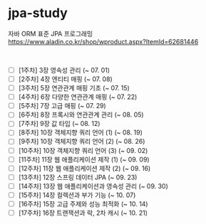 # jpa-study

자바 ORM 표준 JPA 프로그래밍 <br>
https://www.aladin.co.kr/shop/wproduct.aspx?ItemId=62681446

<br>


- [ ] [1주차] 3장 영속성 관리 (~ 07. 01) <br>
- [ ] [2주차] 4장 엔티티 매핑 (~ 07. 08) <br>
- [ ] [3주차] 5장 연관관계 매핑 기초 (~ 07. 15) <br>
- [ ] [4주차] 6장 다양한 연관관계 매핑 (~ 07. 22) <br>
- [ ] [5주차] 7장 고급 매핑 (~ 07. 29) <br>
- [ ] [6주차] 8장 프록시와 연관관계 관리 (~ 08. 05) <br>
- [ ] [7주차] 9장 값 타입 (~ 08. 12) <br>
- [ ] [8주차] 10장 객체지향 쿼리 언어 (1) (~ 08. 19) <br>
- [ ] [9주차] 10장 객체지향 쿼리 언어 (2) (~ 08. 26) <br>
- [ ] [10주차] 10장 객체지향 쿼리 언어 (3) (~ 09. 02) <br>
- [ ] [11주차] 11장 웹 애플리케이션 제작 (1) (~ 09. 09) <br>
- [ ] [12주차] 11장 웹 애플리케이션 제작 (2) (~ 09. 16) <br>
- [ ] [13주차] 12장 스프링 데이터 JPA (~ 09. 23) <br>
- [ ] [14주차] 13장 웹 애플리케이션과 영속성 관리 (~ 09. 30) <br>
- [ ] [15주차] 14장 컬렉션과 부가 기능 (~ 10. 07) <br>
- [ ] [16주차] 15장 고급 주제와 성능 최적화 (~ 10. 14) <br>
- [ ] [17주차] 16장 트랜잭션과 락, 2차 캐시 (~ 10. 21) <br>
